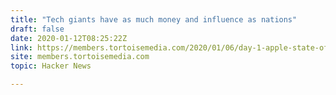 ```yaml
---
title: "Tech giants have as much money and influence as nations"
draft: false
date: 2020-01-12T08:25:22Z
link: https://members.tortoisemedia.com/2020/01/06/day-1-apple-state-of-the-nation-2/content.html?sig=3Da9Giih1ATNXZEbc0Gqtf-UPHEEStMIOjMY5AFMW8Q&utm_medium=RSS&utm_source=hune
site: members.tortoisemedia.com
topic: Hacker News  

---
```

